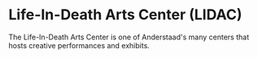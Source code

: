 # Life-In-Death Arts Center (LIDAC)

The Life-In-Death Arts Center is one of Anderstaad's many centers that hosts creative performances and exhibits. 
